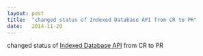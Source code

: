 ```yaml
---
layout: post
title:  "changed status of Indexed Database API from CR to PR"
date:   2014-11-20
---
```


changed status of [Indexed Database API](http://www.w3.org/TR/IndexedDB/) from CR to PR

